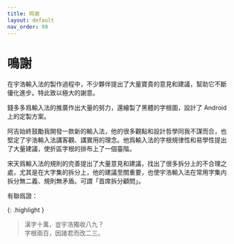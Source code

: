 ```yaml
---
title: 鸣谢
layout: default
nav_order: 99
---
```


# 鳴謝

在宇浩輸入法的製作過程中，不少夥伴提出了大量寶貴的意見和建議，幫助它不斷優化進步。特此致以極大的謝意。

錢多多爲輸入法的推廣作出大量的努力，還繪製了黑體的字根圖，設計了 Android 上的定製方案。

阿吉始終鼓勵我開發一款新的輸入法，他的很多觀點和設計哲學同我不謀而合，也堅定了宇浩輸入法講客觀、講實用的理念。他爲輸入法的字根規律性和易學性提出了大量建議，使折區字根的排布上了一個臺階。

宋天爲輸入法的規則的完善提出了大量意見和建議，找出了很多拆分上的不合理之處，尤其是在大字集的拆分上，他的建議至關重要，也使宇浩輸入法在常用字集内拆分無二義、規則無矛盾。可謂「首席拆分顧問」。

有聯爲證：

{: .highlight }
>漢字十萬，豈宇浩獨收八九？  
>字根兩百，因諸君而改二三。
